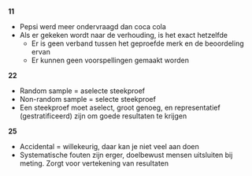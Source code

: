 
**11**
- Pepsi werd meer ondervraagd dan coca cola
- Als er gekeken wordt naar de verhouding, is het exact hetzelfde
	- Er is geen verband tussen het geproefde merk en de beoordeling ervan
	- Er kunnen geen voorspellingen gemaakt worden

**22**
- Random sample = aselecte steekproef
- Non-random sample = selecte steekproef
- Een steekproef moet aselect, groot genoeg, en representatief (gestratificeerd) zijn om goede resultaten te krijgen

**25**
- Accidental = willekeurig, daar kan je niet veel aan doen
- Systematische fouten zijn erger, doelbewust mensen uitsluiten bij meting. Zorgt voor vertekening van resultaten



